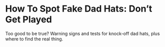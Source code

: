 # How To Spot Fake Dad Hats: Don’t Get Played

Too good to be true? Warning signs and tests for knock-off dad hats, plus where to find the real thing.